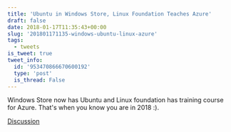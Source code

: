 ```yaml
---
title: 'Ubuntu in Windows Store, Linux Foundation Teaches Azure'
draft: false
date: 2018-01-17T11:35:43+00:00
slug: '201801171135-windows-ubuntu-linux-azure'
tags:
  - tweets
is_tweet: true
tweet_info:
  id: '953470866670600192'
  type: 'post'
  is_thread: False
---
```




Windows Store now has Ubuntu and Linux foundation has training course for Azure. That's when you know you are in 2018 :).

[Discussion](https://x.com/sytelus/status/953470866670600192)
